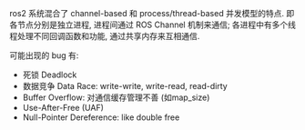 ros2 系统混合了 channel-based 和 process/thread-based 并发模型的特点. 即各节点分别是独立进程, 进程间通过 ROS Channel 机制来通信; 各进程中有多个线程处理不同回调函数和功能, 通过共享内存来互相通信.

可能出现的 bug 有:
- 死锁 Deadlock
- 数据竞争 Data Race: write-write, write-read, read-dirty
- Buffer Overflow: 对通信缓存管理不善 (如map_size)
- Use-After-Free (UAF)
- Null-Pointer Dereference: like double free